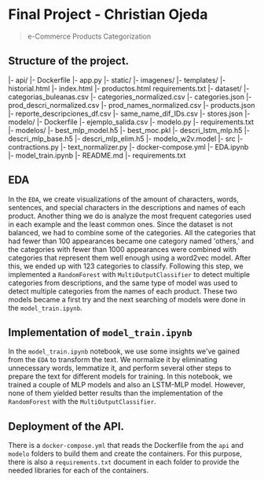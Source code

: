#  Final Project  - Christian Ojeda
> e-Commerce Products Categorization

## Structure of the project.

|- api/
    |- Dockerfile
    |- app.py
    |- static/
        |- imagenes/
    |- templates/
        |- historial.html
        |- index.html
        |- productos.html
    requirements.txt
|- dataset/
    |- categorias_buleanas.csv
    |- categories_normalized.csv
    |- categories.json
    |- prod_descri_normalized.csv
    |- prod_names_normalized.csv
    |- products.json
    |- reporte_descripciones_df.csv
    |- same_name_dif_IDs.csv
    |- stores.json
|- modelo/
    |- Dockerfile
    |- ejemplo_salida.csv
    |- modelo.py
    |- requirements.txt
|- modelos/
    |- best_mlp_model.h5
    |- best_moc.pkl
    |- descri_lstm_mlp.h5
    |- descri_mlp_base.h5
    |- descri_mlp_elim.h5
    |- modelo_w2v.model
|- src
    |- contractions.py
    |- text_normalizer.py
|- docker-compose.yml
|- EDA.ipynb
|- model_train.ipynb
|- README.md
|- requirements.txt

## EDA
In the `EDA`, we create visualizations of the amount of characters, words, sentences, and special characters in the descriptions and names of each product. 
Another thing we do is analyze the most frequent categories used in each example and the least common ones. Since the dataset is not balanced, we had to combine some of the categories. All the categories that had fewer than 100 appearances became one category named 'others,' and the categories with fewer than 1000 appearances were combined with categories that represent them well enough using a word2vec model. 
After this, we ended up with 123 categories to classify. Following this step, we implemented a `RandomForest` with `MultiOutputClassifier` to detect multiple categories from descriptions, and the same type of model was used to detect multiple categories from the names of each product.
These two models became a first try and the next searching of models were done in the `model_train.ipynb`.

## Implementation of `model_train.ipynb`
In the `model_train.ipynb` notebook, we use some insights we've gained from the `EDA` to transform the text. We normalize it by eliminating unnecessary words, lemmatize it, and perform several other steps to prepare the text for different models for training.
In this notebook, we trained a couple of MLP models and also an LSTM-MLP model. However, none of them yielded better results than the implementation of the `RandomForest` with the `MultiOutputClassifier`.

## Deployment of the API.

There is a `docker-compose.yml` that reads the Dockerfile from the `api` and `modelo` folders to build them and create the containers. For this purpose, there is also a `requirements.txt` document in each folder to provide the needed libraries for each of the containers.


